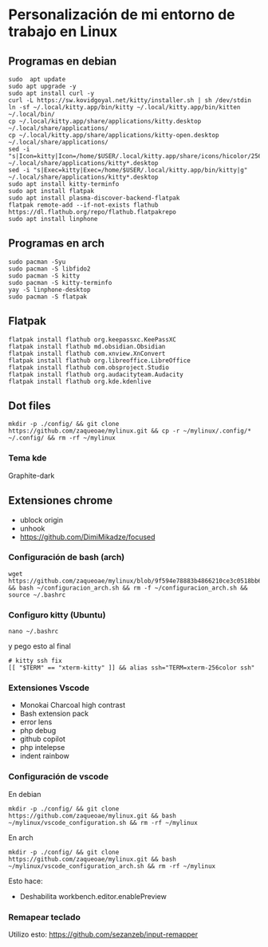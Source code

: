 # Personalización de mi entorno de trabajo en Linux

## Programas en debian
```
sudo  apt update
sudo apt upgrade -y
sudo apt install curl -y
curl -L https://sw.kovidgoyal.net/kitty/installer.sh | sh /dev/stdin
ln -sf ~/.local/kitty.app/bin/kitty ~/.local/kitty.app/bin/kitten ~/.local/bin/
cp ~/.local/kitty.app/share/applications/kitty.desktop ~/.local/share/applications/
cp ~/.local/kitty.app/share/applications/kitty-open.desktop ~/.local/share/applications/
sed -i "s|Icon=kitty|Icon=/home/$USER/.local/kitty.app/share/icons/hicolor/256x256/apps/kitty.png|g" ~/.local/share/applications/kitty*.desktop
sed -i "s|Exec=kitty|Exec=/home/$USER/.local/kitty.app/bin/kitty|g" ~/.local/share/applications/kitty*.desktop
sudo apt install kitty-terminfo
sudo apt install flatpak
sudo apt install plasma-discover-backend-flatpak
flatpak remote-add --if-not-exists flathub https://dl.flathub.org/repo/flathub.flatpakrepo
sudo apt install linphone
```

## Programas en arch
```
sudo pacman -Syu
sudo pacman -S libfido2
sudo pacman -S kitty
sudo pacman -S kitty-terminfo
yay -S linphone-desktop
sudo pacman -S flatpak
```

## Flatpak
```
flatpak install flathub org.keepassxc.KeePassXC
flatpak install flathub md.obsidian.Obsidian
flatpak install flathub com.xnview.XnConvert
flatpak install flathub org.libreoffice.LibreOffice
flatpak install flathub com.obsproject.Studio
flatpak install flathub org.audacityteam.Audacity
flatpak install flathub org.kde.kdenlive
```


## Dot files
```
mkdir -p ./config/ && git clone https://github.com/zaqueoae/mylinux.git && cp -r ~/mylinux/.config/* ~/.config/ && rm -rf ~/mylinux
```

### Tema kde
Graphite-dark


## Extensiones chrome
- ublock origin
- unhook
- https://github.com/DimiMikadze/focused


### Configuración de bash (arch)
```
wget https://github.com/zaqueoae/mylinux/blob/9f594e78883b4866210ce3c0518bb6a602328f4e/configuracion_arch.sh && bash ~/configuracion_arch.sh && rm -f ~/configuracion_arch.sh && source ~/.bashrc
```


### Configuro kitty (Ubuntu)
```
nano ~/.bashrc
```
y pego esto al final
```
# kitty ssh fix
[[ "$TERM" == "xterm-kitty" ]] && alias ssh="TERM=xterm-256color ssh"
```

### Extensiones Vscode
- Monokai Charcoal high contrast
- Bash extension pack
- error lens
- php debug
- github copilot
- php intelepse
- indent rainbow

### Configuración de vscode
En debian
```
mkdir -p ./config/ && git clone https://github.com/zaqueoae/mylinux.git && bash ~/mylinux/vscode_configuration.sh && rm -rf ~/mylinux
```
En arch
```
mkdir -p ./config/ && git clone https://github.com/zaqueoae/mylinux.git && bash ~/mylinux/vscode_configuration_arch.sh && rm -rf ~/mylinux

```


Esto hace:
- Deshabilita workbench.editor.enablePreview


### Remapear teclado
Utilizo esto: https://github.com/sezanzeb/input-remapper
